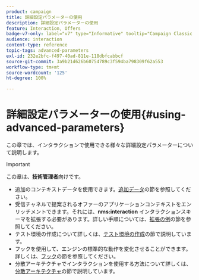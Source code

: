```yaml
---
product: campaign
title: 詳細設定パラメーターの使用
description: 詳細設定パラメーターの使用
feature: Interaction, Offers
badge-v7-only: label="v7" type="Informative" tooltip="Campaign Classic v7 にのみ適用されます"
audience: interaction
content-type: reference
topic-tags: advanced-parameters
exl-id: 232e2bfc-f497-40ad-811e-118dbfcabbcf
source-git-commit: 3a9b21d626b60754789c3f594ba798309f62a553
workflow-type: tm+mt
source-wordcount: '125'
ht-degree: 100%

---
```


# 詳細設定パラメーターの使用{#using-advanced-parameters}



この章では、インタラクションで使用できる様々な詳細設定パラメーターについて説明します。

>[!IMPORTANT]
>
>この章は、**技術管理者**&#x200B;向けです。

* 追加のコンテキストデータを使用できます。[追加データ](../../interaction/using/additional-data.md)の節を参照してください。
* 受信チャネルで提案されるオファーのアプリケーションコンテキストをエンリッチメントできます。それには、**nms:interaction** インタラクションスキーマを拡張する必要があります。詳しい手順については、[拡張の例](../../interaction/using/extension-example.md)の節を参照してください。
* テスト環境の作成について詳しくは、[テスト環境の作成](../../interaction/using/creating-a-test-environment.md)の節で説明しています。
* フックを使用して、エンジンの標準的な動作を変化させることができます。詳しくは、[フック](../../interaction/using/hooks.md)の節を参照してください。
* 分散アーキテクチャでインタラクションを使用する方法について詳しくは、[分散アーキテクチャ](../../interaction/using/distributed-architectures.md)の節で説明しています。
